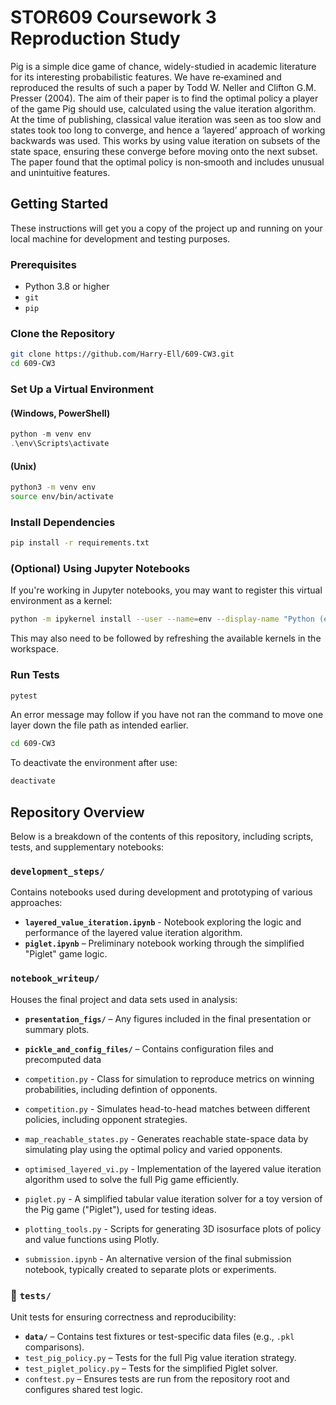 # STOR609 Coursework 3 Reproduction Study
Pig is a simple dice game of chance, widely-studied in academic literature for its interesting probabilistic features. We have re‐examined and reproduced the results of such a paper by Todd W. Neller and Clifton G.M. Presser (2004). The aim of their paper is to find the optimal policy a player of the game Pig should use, calculated using the value iteration algorithm. At the time of publishing, classical value iteration was seen as too slow and states took too long to converge, and hence a ‘layered’ approach of working backwards was used. This works by using value iteration on subsets of the state space, ensuring these converge before moving onto the next subset. The paper found that the optimal policy is non‐smooth and includes unusual and unintuitive features.

## Getting Started

These instructions will get you a copy of the project up and running on your local machine for development and testing purposes.

### Prerequisites

- Python 3.8 or higher
- `git`
- `pip`

### Clone the Repository

```bash
git clone https://github.com/Harry-Ell/609-CW3.git
cd 609-CW3
```

### Set Up a Virtual Environment

#### (Windows, PowerShell)
```powershell
python -m venv env
.\env\Scripts\activate
```

#### (Unix)
```bash
python3 -m venv env
source env/bin/activate
```

### Install Dependencies

```bash
pip install -r requirements.txt
```

### (Optional) Using Jupyter Notebooks

If you're working in Jupyter notebooks, you may want to register this virtual environment as a kernel:

```bash
python -m ipykernel install --user --name=env --display-name "Python (env)"
```

This may also need to be followed by refreshing the available kernels in the workspace.

### Run Tests

```bash
pytest
```
An error message may follow if you have not ran the command to move one layer down the file path as intended earlier. 
```bash 
cd 609-CW3 
```

To deactivate the environment after use:

```bash
deactivate
```


## Repository Overview

Below is a breakdown of the contents of this repository, including scripts, tests, and supplementary notebooks:

###  `development_steps/`
Contains notebooks used during development and prototyping of various approaches:

- **`layered_value_iteration.ipynb`** - Notebook exploring the logic and performance of the layered value iteration algorithm.
- **`piglet.ipynb`** – Preliminary notebook working through the simplified "Piglet" game logic.

###  `notebook_writeup/`
Houses the final project and data sets used in analysis:

- **`presentation_figs/`** – Any figures included in the final presentation or summary plots.

- **`pickle_and_config_files/`** – Contains configuration files and precomputed data

- `competition.py` -  Class for simulation to reproduce metrics on winning probabilities, including defintion of opponents.

- `competition.py` - Simulates head-to-head matches between different policies, including opponent strategies.

- `map_reachable_states.py` - Generates reachable state-space data by simulating play using the optimal policy and varied opponents.

- `optimised_layered_vi.py` - Implementation of the layered value iteration algorithm used to solve the full Pig game efficiently.

- `piglet.py` - A simplified tabular value iteration solver for a toy version of the Pig game ("Piglet"), used for testing ideas.

- `plotting_tools.py` - Scripts for generating 3D isosurface plots of policy and value functions using Plotly.

- `submission.ipynb` - An alternative version of the final submission notebook, typically created to separate plots or experiments.

### 📁 `tests/`
Unit tests for ensuring correctness and reproducibility:

- **`data/`** – Contains test fixtures or test-specific data files (e.g., `.pkl` comparisons).
- `test_pig_policy.py` – Tests for the full Pig value iteration strategy.
- `test_piglet_policy.py` – Tests for the simplified Piglet solver.
- `conftest.py` – Ensures tests are run from the repository root and configures shared test logic.
